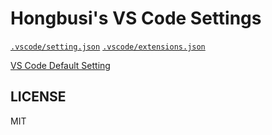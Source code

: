 # Hongbusi's VS Code Settings

[`.vscode/setting.json`](./.vscode/setting.json)
[`.vscode/extensions.json`](./vscode/extensions.json)

[VS Code Default Setting](https://code.visualstudio.com/docs/getstarted/settings#_default-settings)

## LICENSE

MIT
